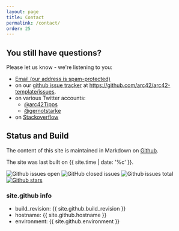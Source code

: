 ```yaml
---
layout: page
title: Contact
permalink: /contact/
order: 25
---
```


## You still have questions?

Please let us know - we're listening to you:


* <a href="xmxaxixlxtxo:ixnxfxox@xaxrxcx4x2x.xdxex" onmouseover="this.href=this.href.replace(/x/g,'');"><i class="fa fa-fw fa-envelope"></i>Email (our address is spam-protected)</a>
* on our [<i class="fab fa-fw fa-github"></i>github issue tracker](https://github.com/arc42/arc42-template/issues) at https://github.com/arc42/arc42-template/issues.
* on various Twitter accounts:
  * [<i class="fab fa-fw fa-twitter"></i>@arc42Tipps](https://twitter.com/arc42Tipps)
  * [<i class="fab fa-fw fa-twitter"></i>@gernotstarke](https://twitter.com/gernotstarke)
* on [<i class="fab fa-fw fa-stack-overflow"></i>Stackoverflow](https://stackoverflow.com/questions/tagged/arc42)


## Status and Build


The content of this site is maintained in Markdown on [Github](https://github.com/arc42/docs.arc42.org-site).

The site was last built on {{ site.time | date: '%c' }}. 



![Github issues open](https://badgen.net/github/open-issues/arc42/docs.arc42.org-site)
![GitHub closed issues](https://img.shields.io/github/issues-closed/arc42/docs.arc42.org-site)
![Github issues total](https://badgen.net/github/issues/arc42/docs.arc42.org-site)
[![Github stars](https://badgen.net/github/stars/arc42/arc42-template)](https://github.com/arc42/arc42-template)


### site.github info

* build_revision: {{ site.github.build_revision }}
* hostname: {{ site.github.hostname }}
* environment: {{ site.github.environment }}